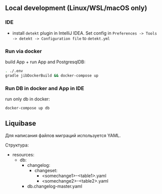 ## Local development (Linux/WSL/macOS only)

### IDE

- install `detekt` plugin in IntelliJ IDEA. Set config in `Preferences -> Tools -> detekt -> Configuration file` to `detekt.yml`

### Run via docker

build App + run App and PostgresqlDB:
```sh
. ./.env
gradle jibDockerBuild && docker-compose up
```

### Run DB in docker and App in IDE

run only db in docker:
```sh
docker-compose up db
```


## Liquibase

Для написания файлов миграций используется YAML.

Структура:

- resources:
  - db:
    - changelog:
      - changeset:
        - \<somechange1\>-\<table1\>.yaml
        - \<somechange2\>-\<table2\>.yaml
    - db.changelog-master.yaml
